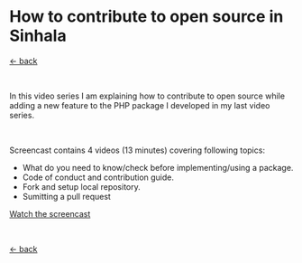 # How to contribute to open source in Sinhala

[← back](https://milroyfraser.github.io)

<br>

In this video series I am explaining how to contribute to open source while adding a new feature to the PHP package I developed in my last video series.

<br/>

Screencast contains 4 videos (13 minutes) covering following topics:

- What do you need to know/check before implementing/using a package.
- Code of conduct and contribution guide.
- Fork and setup local repository.
- Sumitting a pull request

[Watch the screencast](https://www.youtube.com/playlist?list=PLtX53M2iMi4-bJx6XvIVTTqjMrldj3IS8)

<br>

[← back](https://milroyfraser.github.io)
